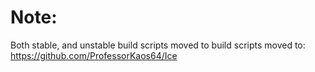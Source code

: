 # Note:
Both stable, and unstable build scripts moved to build scripts moved to: https://github.com/ProfessorKaos64/Ice
